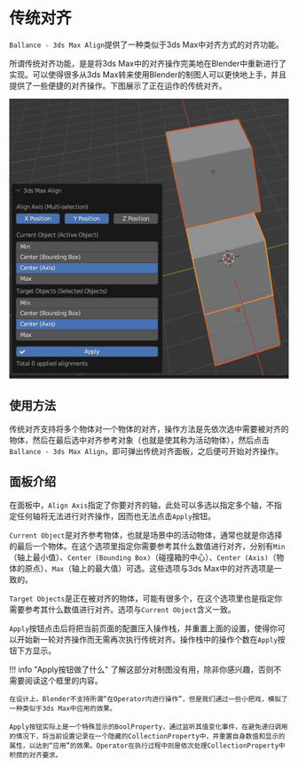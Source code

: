 # 传统对齐

`Ballance - 3ds Max Align`提供了一种类似于3ds Max中对齐方式的对齐功能。

所谓传统对齐功能，是是将3ds Max中的对齐操作完美地在Blender中重新进行了实现。可以使得很多从3ds Max转来使用Blender的制图人可以更快地上手，并且提供了一些便捷的对齐操作。下图展示了正在运作的传统对齐。

![](../imgs/legacy-align.png)

## 使用方法

传统对齐支持将多个物体对一个物体的对齐，操作方法是先依次选中需要被对齐的物体，然后在最后选中对齐参考对象（也就是使其称为活动物体），然后点击`Ballance - 3ds Max Align`，即可弹出传统对齐面板，之后便可开始对齐操作。

## 面板介绍

在面板中，`Align Axis`指定了你要对齐的轴，此处可以多选以指定多个轴，不指定任何轴将无法进行对齐操作，因而也无法点击`Apply`按钮。

`Current Object`是对齐参考物体，也就是场景中的活动物体，通常也就是你选择的最后一个物体。在这个选项里指定你需要参考其什么数值进行对齐，分别有`Min`（轴上最小值）、`Center (Bounding Box)`（碰撞箱的中心）、`Center (Axis)`（物体的原点）、`Max`（轴上的最大值）可选。这些选项与3ds Max中的对齐选项是一致的。

`Target Objects`是正在被对齐的物体，可能有很多个，在这个选项里也是指定你需要参考其什么数值进行对齐。选项与`Current Object`含义一致。

`Apply`按钮点击后将把当前页面的配置压入操作栈，并重置上面的设置，使得你可以开始新一轮对齐操作而无需再次执行传统对齐。操作栈中的操作个数在`Apply`按钮下方显示。

!!! info "Apply按钮做了什么"
    了解这部分对制图没有用，除非你感兴趣，否则不需要阅读这个框里的内容。

    在设计上，Blender不支持所谓“在Operator内进行操作”，但是我们通过一些小把戏，模拟了一种类似于3ds Max中应用的效果。
    
    Apply按钮实际上是一个特殊显示的BoolProperty，通过监听其值变化事件，在避免递归调用的情况下，将当前设置记录在一个隐藏的CollectionProperty中，并重置自身数值和显示的属性，以达到“应用”的效果。Operator在执行过程中则是依次处理CollectionProperty中积攒的对齐要求。

